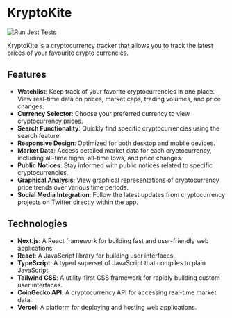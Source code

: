# KryptoKite

![Run Jest Tests](https://github.com/sjmitch-git/kryptokite/actions/workflows/jest-tests.yml/badge.svg)

KryptoKite is a cryptocurrency tracker that allows you to track the latest prices of your favourite
crypto currencies.

## Features

- **Watchlist**: Keep track of your favorite cryptocurrencies in one place. View real-time data on
  prices, market caps, trading volumes, and price changes.
- **Currency Selector**: Choose your preferred currency to view cryptocurrency prices.
- **Search Functionality**: Quickly find specific cryptocurrencies using the search feature.
- **Responsive Design**: Optimized for both desktop and mobile devices.
- **Market Data**: Access detailed market data for each cryptocurrency, including all-time highs,
  all-time lows, and price changes.
- **Public Notices**: Stay informed with public notices related to specific cryptocurrencies.
- **Graphical Analysis**: View graphical representations of cryptocurrency price trends over various
  time periods.
- **Social Media Integration**: Follow the latest updates from cryptocurrency projects on Twitter
  directly within the app.

## Technologies

- **Next.js**: A React framework for building fast and user-friendly web applications.
- **React**: A JavaScript library for building user interfaces.
- **TypeScript**: A typed superset of JavaScript that compiles to plain JavaScript.
- **Tailwind CSS**: A utility-first CSS framework for rapidly building custom user interfaces.
- **CoinGecko API**: A cryptocurrency API for accessing real-time market data.
- **Vercel**: A platform for deploying and hosting web applications.

